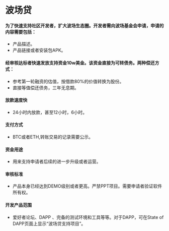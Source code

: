 # 波场贷 

#### 为了快速支持社区开发者，扩大波场生态圈。开发者需向波场基金会申请，申请的内容需要包括：

   + 产品描述。
   + 产品链接或者安装包APK。 

#### 经审核达标者快速发放支持资金10w美金。该资金直接为可转债务。两种偿还方式：

   + 参考第一轮融资的估值，按借款80%的价值转换为股份。
   + 直接等值偿还债务，三年无息期。

#### 放款速度快

   + 24小时内放款，甚至12小时，6小时。

#### 支付方式
   
   + BTC或者ETH,转账交易的记录需要公示。
   
#### 资金用途

   + 用来支持申请者后续的进一步升级或者运营。

#### 审核标准

   + 产品本身已经达到DEMO级别或者更高。严禁PPT项目。需要申请者验证软件所有权。

#### 开发产品范围

   + 爱好者论坛、DAPP 、完备的测试环境和工具等等。对于DAPP，可在State of DAPP页面上显示“波场贷支持项目”。
